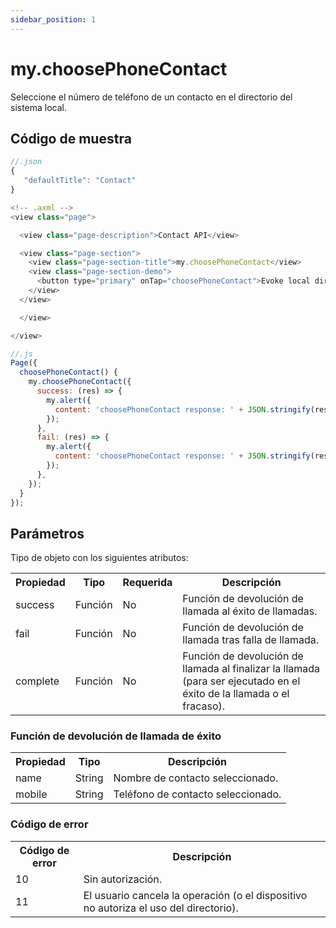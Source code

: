 ```yaml
---
sidebar_position: 1
---
```


# my.choosePhoneContact

Seleccione el número de teléfono de un contacto en el directorio del sistema local.

## Código de muestra

```js
//.json
{
   "defaultTitle": "Contact"
}
```
```js
<!-- .axml -->
<view class="page">

  <view class="page-description">Contact API</view>

  <view class="page-section">
    <view class="page-section-title">my.choosePhoneContact</view>
    <view class="page-section-demo">
      <button type="primary" onTap="choosePhoneContact">Evoke local directory</button>
    </view>
  </view>

  </view>

</view>
```
```js
//.js
Page({
  choosePhoneContact() {
    my.choosePhoneContact({
      success: (res) => {
        my.alert({
          content: 'choosePhoneContact response: ' + JSON.stringify(res)
        });
      },
      fail: (res) => {
        my.alert({
          content: 'choosePhoneContact response: ' + JSON.stringify(res)
        });
      },
    });
  }
});
```
## Parámetros

Tipo de objeto con los siguientes atributos:

<table>
    <tr>
        <th>Propiedad</th>
        <th>Tipo</th>
        <th>Requerida</th>
        <th>Descripción</th>
    </tr>
     <tr>
        <td>success</td>
        <td>Función</td>
        <td>No</td>
        <td>Función de devolución de llamada al éxito de llamadas.</td>
     </tr>
     <tr>
        <td>fail</td>
        <td>Función</td>
        <td>No</td>
        <td>Función de devolución de llamada tras falla de llamada.</td>
     </tr>
     <tr>
        <td>complete</td>
         <td>Función</td>
        <td>No</td>
        <td>Función de devolución de llamada al finalizar la llamada (para ser ejecutado en el éxito de la llamada o el fracaso).</td>
     </tr>
</table>

### Función de devolución de llamada de éxito

<table>
    <tr>
        <th>Propiedad</th>
        <th>Tipo</th>
        <th>Descripción</th>
    </tr>
     <tr>
        <td>name</td>
        <td>String</td>
        <td>Nombre de contacto seleccionado.</td>
     </tr>
     <tr>
        <td>mobile</td>
        <td>String</td>
        <td>Teléfono de contacto seleccionado.</td>
     </tr>
</table>

### Código de error

<table>
    <tr>
        <th>Código de error</th>
        <th>Descripción</th>
    </tr>
     <tr>
        <td>10</td>
        <td>Sin autorización.</td>
     </tr>
     <tr>
        <td>11</td>
        <td>El usuario cancela la operación (o el dispositivo no autoriza el uso del directorio).</td>
     </tr>
</table>